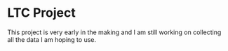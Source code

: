 # LTC Project

This project is very early in the making and I am still working on collecting all the data I am hoping to use.